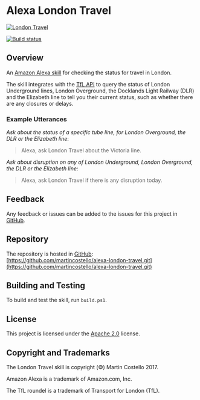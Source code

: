 # Alexa London Travel

[![London Travel](./static/icon-108x108.png "London Travel")](https://www.amazon.co.uk/dp/B01NB0T86R)

[![Build status](https://github.com/martincostello/alexa-london-travel/workflows/build/badge.svg?branch=main&event=push)](https://github.com/martincostello/alexa-london-travel/actions?query=workflow%3Abuild+branch%3Amain+event%3Apush)

## Overview

An [Amazon Alexa skill](https://www.amazon.co.uk/dp/B01NB0T86R) for checking the status for travel in London.

The skill integrates with the [TfL API](https://api.tfl.gov.uk/) to query the status of London Underground lines, London Overground, the Docklands Light Railway (DLR) and the Elizabeth line to tell you their current status, such as whether there are any closures or delays.

### Example Utterances

_Ask about the status of a specific tube line, for London Overground, the DLR or the Elizabeth line_:
> Alexa, ask London Travel about the Victoria line.

_Ask about disruption on any of London Underground, London Overground, the DLR or the Elizabeth line:_
> Alexa, ask London Travel if there is any disruption today.

## Feedback

Any feedback or issues can be added to the issues for this project in [GitHub](https://github.com/martincostello/alexa-london-travel/issues).

## Repository

The repository is hosted in [GitHub](https://github.com/martincostello/alexa-london-travel): [https://github.com/martincostello/alexa-london-travel.git](https://github.com/martincostello/alexa-london-travel.git)

## Building and Testing

To build and test the skill, run `build.ps1`.

## License

This project is licensed under the [Apache 2.0](http://www.apache.org/licenses/LICENSE-2.0.txt) license.

## Copyright and Trademarks

The London Travel skill is copyright (&copy;) Martin Costello 2017.

Amazon Alexa is a trademark of Amazon.com, Inc.

The TfL roundel is a trademark of Transport for London (TfL).
